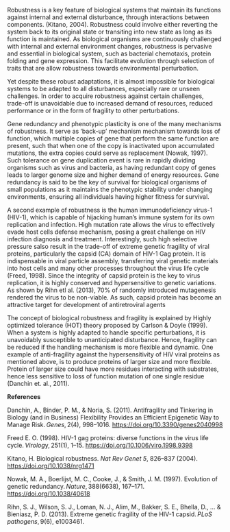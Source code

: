 Robustness is a key feature of biological systems that maintain its functions against internal and external disturbance, through interactions between components. (Kitano, 2004). Robustness could involve either reverting the system back to its original state or transiting into new state as long as its function is maintained. As biological organisms are continuously challenged with internal and external environment changes, robustness is pervasive and essential in biological system, such as bacterial chemotaxis, protein folding and gene expression. This facilitate evolution through selection of traits that are allow robustness towards environmental perturbation.   

Yet despite these robust adaptations, it is almost impossible for biological systems to be adapted to all disturbances, especially rare or unseen challenges. In order to acquire robustness against certain challenges, trade-off is unavoidable due to increased demand of resources, reduced performance or in the form of fragility to other perturbations.  

Gene redundancy and phenotypic plasticity is one of the many mechanisms of robustness. It serve as ‘back-up’ mechanism mechanism towards loss of function, which multiple copies of gene that perform the same function are present, such that when one of the copy is inactivated upon accumulated mutations, the extra copies could serve as replacement (Nowak, 1997). Such tolerance on gene duplication event is rare in rapidly dividing organisms such as virus and bacteria, as having redundant copy of genes leads to larger genome size and higher demand of energy resources. Gene redundancy is said to be the key of survival for biological organisms of small populations as it maintains the phenotypic stability under changing environments, ensuring all individuals having higher fitness for survival.  

A second example of robustness is the human immunodeficiency virus-1 (HIV-1), which is capable of hijacking human’s immune system for its own replication and infection. High mutation rate allows the virus to effectively evade host cells defense mechanism, posing a great challenge on HIV infection diagnosis and treatment. Interestingly, such high selective pressure salso result in the trade-off of extreme genetic fragility of viral proteins, particularly the capsid (CA) domain of HIV-1 Gag protein. It is indispensable in viral particle assembly, transferring viral genetic materials into host cells and many other processes throughout the virus life cycle (Freed, 1998). Since the integrity of capsid protein is the key to virus replication, it is highly conserved and hypersensitive to genetic variations. As shown by Rihn etl al. (2013), 70% of randomly introduced mutagenesis rendered the virus to be non-viable. As such, capsid protein has become an attractive target for development of antiretroviral agents 

The concept of biological robustness and fragility is explained by Highly optimized tolerance (HOT) theory proposed by Carlson & Doyle (1999). When a system is highly adapted to handle specific perturbations, it is unavoidably susceptible to unanticipated disturbance.  Hence, fragility can be reduced if the handling mechanism is more flexible and dynamic. One example of anti-fragility against the hypersensitivity of HIV viral proteins as mentioned above, is to produce proteins of larger size and more flexible. Protein of larger size could have more residues interacting with substrates, hence less sensitive to loss of function mutation of one single residue (Danchin et. al., 2011).  


**References** 

Danchin, A., Binder, P. M., & Noria, S. (2011). Antifragility and Tinkering in Biology (and in Business) Flexibility Provides an Efficient Epigenetic Way to Manage Risk. *Genes*, 2(4), 998–1016. https://doi.org/10.3390/genes2040998 

Freed E. O. (1998). HIV-1 gag proteins: diverse functions in the virus life cycle. *Virolog*y, 251(1), 1–15. https://doi.org/10.1006/viro.1998.9398 

Kitano, H. Biological robustness. *Nat Rev Genet 5*, 826–837 (2004). https://doi.org/10.1038/nrg1471 

Nowak, M. A., Boerlijst, M. C., Cooke, J., & Smith, J. M. (1997). Evolution of genetic redundancy. *Nature*, 388(6638), 167–171. https://doi.org/10.1038/40618 

Rihn, S. J., Wilson, S. J., Loman, N. J., Alim, M., Bakker, S. E., Bhella, D., ... & Bieniasz, P. D. (2013). Extreme genetic fragility of the HIV-1 capsid. *PLoS pathogens*, 9(6), e1003461. 
